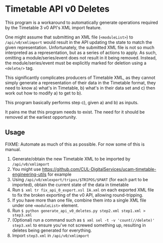 Timetable API v0 Deletes
========================

This program is a workaround to automatically generate <delete/> operations
required by the Timetable 3 v0 API's XML import feature.

One might assume that submitting an XML file (`<moduleList>`) to
`/api/v0/xmlimport` would result in the API updating the state to match the
given representation. Unfortunately, the submitted XML file is not so much
interpreted as a representation, but as a series of actions to apply. As
such, omitting a module/series/event does not result in it being removed.
Instead, the module/series/event must be explicitly marked for deletion
using a `<delete/>` tag.

This significantly complicates producers of Timetable XML, as they cannot
simply generate a representation of their data in the Timetable format,
they need to know a) what's in Timetable, b) what's in their data set and
c) then work out how to modify a) to get to b).

This program basically performs step c), given a) and b) as inputs.

It pains me that this program needs to exist. The need for it should be
removed at the earliest opportunity.


Usage
-----

FIXME: Automate as much of this as possible. For now some of this is manual.

1. Generate/obtain the new Timetable XML to be imported by `/api/v0/xmlimport`
  1. You might use https://github.com/CUL-DigitalServices/ucam-timetable-engineering-utils for example
2. Using `/api/v0/xmlexport/tripos/$TRIPOS/$PART` (for each part to be imported), obtain the current state of the data in timetable
  1. Run `$ xml tr fix_api_0_export.xsl IA.xml` on each exported XML file to fix the broken exporting of the v0 API, allowing round-tripping.
  2. If you have more than one file, combine them into a single XML file under one `<moduleList>` element.
3. Run `$ python generate_api_v0_deletes.py step2.xml step1.xml > step3.xml`
  1. (Optional) run a command such as `$ xml sel -t -v 'count(//delete)' step3.xml` to ensure you've not screwed something up, resulting in deletes being generated for everything.
4. Import `step3.xml` in `/api/v0/xmlimport`
